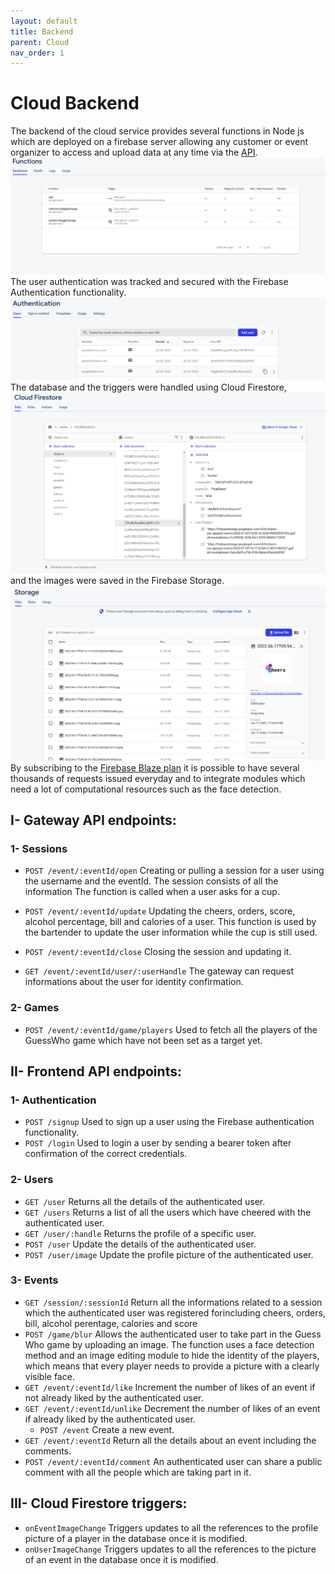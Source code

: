 ```yaml
---
layout: default
title: Backend
parent: Cloud
nav_order: 1
---
```


# Cloud Backend

The backend of the cloud service provides several functions in Node js which are deployed on a firebase server allowing any customer or event organizer to access and upload data at any time via the [API](https://europe-west1-cheers-soc.cloudfunctions.net/api). 
![functions](../../../assets/images/functions.png)
The user authentication was tracked and secured with the Firebase Authentication functionality. 
![authentication](../../../assets/images/authentication.png)
The database and the triggers were handled using Cloud Firestore,
![firestore](../../../assets/images/firestore.png)
and the images were saved in the Firebase Storage.
![storage](../../../assets/images/storage.png)
By subscribing to the [Firebase Blaze plan](https://firebase.google.com/pricing) it is possible to have several thousands of requests issued everyday and to integrate modules which need a lot of computational resources such as the face detection. 

## I- Gateway API endpoints: 
### 1- Sessions
- `POST /event/:eventId/open` 
      Creating or pulling a session for a user using the username and the eventId. The session consists of all the information The function is called when a user asks for a cup.
      
- `POST /event/:eventId/update` 
      Updating the cheers, orders, score, alcohol percentage, bill and calories of a user. This function is used by the bartender to update the user information while the cup is still used.
      
- `POST /event/:eventId/close` 
      Closing the session and updating it.
      
- `GET /event/:eventId/user/:userHandle` 
      The gateway can request informations about the user for identity confirmation.
      
### 2- Games
- `POST /event/:eventId/game/players` 
    Used to fetch all the players of the GuessWho game which have not been set as a target yet.


## II- Frontend API endpoints: 
### 1- Authentication
- `POST /signup` 
    Used to sign up a user using the Firebase authentication functionality.
- `POST /login` 
    Used to login a user by sending a bearer token after confirmation of the correct credentials.
    
### 2- Users
- `GET /user` 
      Returns all the details of the authenticated user.
- `GET /users` 
      Returns a list of all the users which have cheered with the authenticated user.
- `GET /user/:handle` 
      Returns the profile of a specific user.
- `POST /user` 
      Update the details of the authenticated user.
- `POST /user/image` 
      Update the profile picture of the authenticated user.

### 3- Events
- `GET /session/:sessionId` 
  Return all the informations related to a session which the authenticated user was registered forincluding cheers, orders, bill, alcohol perentage, calories and score
- `POST /game/blur` 
  Allows the authenticated user to take part in the Guess Who game by uploading an image. The function uses a face detection method and an image editing module to hide the identity of the players, which means that every player needs to provide a picture with a clearly visible face.
- `GET /event/:eventId/like` 
  Increment the number of likes of an event if not already liked by the authenticated user.
- `GET /event/:eventId/unlike` 
  Decrement the number of likes of an event if already liked by the authenticated user.
  - `POST /event` 
  Create a new event.
- `GET /event/:eventId` 
  Return all the details about an event including the comments.
- `POST /event/:eventId/comment` 
  An authenticated user can share a public comment with all the people which are taking part in it. 
## III- Cloud Firestore triggers: 
- `onEventImageChange`
  Triggers updates to all the references to the profile picture of a player in the database once it is modified.
- `onUserImageChange`
  Triggers updates to all the references to the picture of an event in the database once it is modified.

